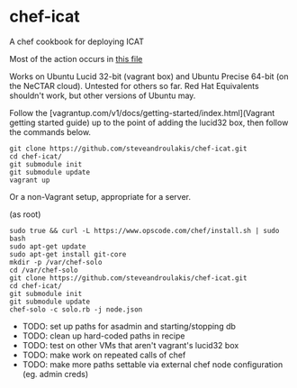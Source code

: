 chef-icat
=========
A chef cookbook for deploying ICAT

Most of the action occurs in [this file](https://github.com/steveandroulakis/chef-icat/blob/master/cookbooks/icat/recipes/default.rb)

Works on Ubuntu Lucid 32-bit (vagrant box) and Ubuntu Precise 64-bit (on the NeCTAR cloud). Untested for others so far. Red Hat Equivalents shouldn't work, but other versions of Ubuntu may.

Follow the [vagrantup.com/v1/docs/getting-started/index.html](Vagrant getting started guide) up to the point of adding the lucid32 box, then follow the commands below.

```
git clone https://github.com/steveandroulakis/chef-icat.git
cd chef-icat/
git submodule init
git submodule update
vagrant up
```

Or a non-Vagrant setup, appropriate for a server.

(as root)

```
sudo true && curl -L https://www.opscode.com/chef/install.sh | sudo bash
sudo apt-get update
sudo apt-get install git-core
mkdir -p /var/chef-solo
cd /var/chef-solo
git clone https://github.com/steveandroulakis/chef-icat.git
cd chef-icat/
git submodule init
git submodule update
chef-solo -c solo.rb -j node.json
```

* TODO: set up paths for asadmin and starting/stopping db
* TODO: clean up hard-coded paths in recipe
* TODO: test on other VMs that aren't vagrant's lucid32 box
* TODO: make work on repeated calls of chef
* TODO: make more paths settable via external chef node configuration (eg. admin creds)
